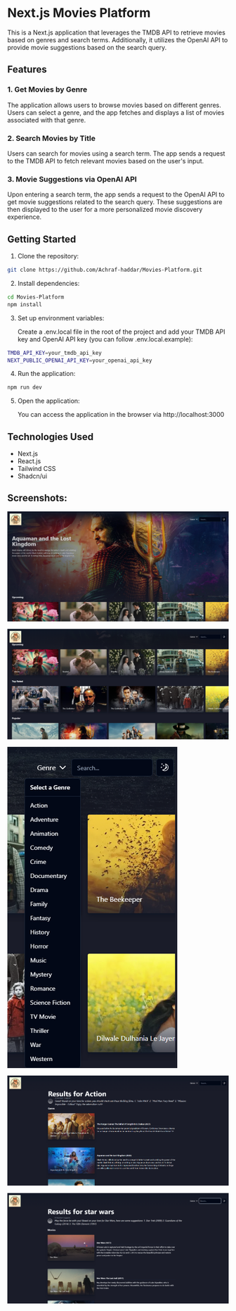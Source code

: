 # Next.js Movies Platform

This is a Next.js application that leverages the TMDB API to retrieve movies based on genres and search terms. Additionally, it utilizes the OpenAI API to provide movie suggestions based on the search query.

## Features

### 1. Get Movies by Genre

The application allows users to browse movies based on different genres. Users can select a genre, and the app fetches and displays a list of movies associated with that genre.

### 2. Search Movies by Title

Users can search for movies using a search term. The app sends a request to the TMDB API to fetch relevant movies based on the user's input.

### 3. Movie Suggestions via OpenAI API

Upon entering a search term, the app sends a request to the OpenAI API to get movie suggestions related to the search query. These suggestions are then displayed to the user for a more personalized movie discovery experience.

## Getting Started

1. Clone the repository:

```bash
git clone https://github.com/Achraf-haddar/Movies-Platform.git
```

2. Install dependencies:

```bash
cd Movies-Platform
npm install
```

3. Set up environment variables:

   Create a .env.local file in the root of the project and add your TMDB API key and OpenAI API key (you can follow .env.local.example):

```bash
TMDB_API_KEY=your_tmdb_api_key
NEXT_PUBLIC_OPENAI_API_KEY=your_openai_api_key
```

4. Run the application:

```bash
npm run dev
```

5. Open the application:

   You can access the application in the browser via http://localhost:3000

## Technologies Used

- Next.js
- React.js
- Tailwind CSS
- Shadcn/ui

## Screenshots:

![alt Home Interface 1](./screenshots/homeInterface1.PNG "Home Interface 1")

![alt Home Interface 2](./screenshots/homeInterface2.PNG "Home Interface 2")

![alt Filters](./screenshots/filters.PNG "Filters")

![alt Results for Action Movies](./screenshots/resultsForFilterByActionGenre.PNG "Results for Action Movies")

![alt Results for Star Wars Movies](./screenshots/resultsForStarWars.PNG "Results for Star Wars Movies")

